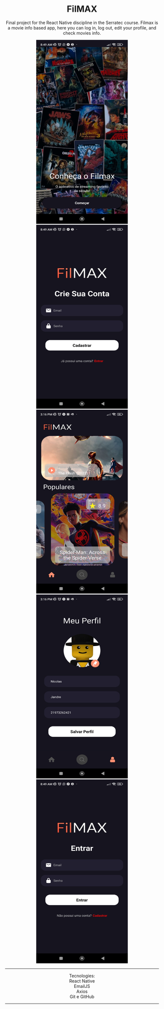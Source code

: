 <h1 align="center">FilMAX</h1>

<p align="center">Final project for the React Native discipline in the Serratec course. Filmax is a movie info based app, here you can log in, log out, edit your profile, and check movies info.

<p align="center">
<img src="./.github/preview1.jpg" alt="Tela 'Começar' do aplicativo" width="300" height="600">
<img src="./.github/preview2.jpg" alt="Tela de criar conta" width="300" height="600">
<img src="./.github/preview4.jpg" alt="Tela de login" width="300" height="600">
<img src="./.github/preview5.jpg" alt="Tela home do aplicativo" width="300" height="600">
<img src="./.github/preview3.jpg" alt="Tela meu perfil do aplicativo" width="300" height="600">
</p>
<hr>
<p align="center">Tecnologies:
<br>React Native
<br>EmailJS
<br>Axios
<br>Git e GitHub</p>
<hr>
